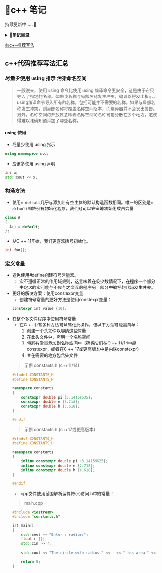 # ​:notebook_with_decorative_cover:​c++ 笔记
持续更新中……​:newspaper:​

<b><details><summary>​:bookmark_tabs:​笔记目录</summary></b>
        [decltype](https://github.com/2936893901/cpp_note/blob/main/note/decltype.md)&nbsp;
        [explicit](https://github.com/2936893901/cpp_note/blob/main/note/explicit.md)&nbsp;
        [STL容器](https://github.com/2936893901/cpp_note/blob/main/note/STL%E5%AE%B9%E5%99%A8.md)&nbsp;
        [extern](https://github.com/2936893901/cpp_note/blob/main/note/extern.md)&nbsp;
        [位域](https://github.com/2936893901/cpp_note/blob/main/note/%E4%BD%8D%E5%9F%9F.md)&nbsp;
        [信号处理](https://github.com/2936893901/cpp_note/blob/main/note/%E4%BF%A1%E5%8F%B7%E5%A4%84%E7%90%86.md)&nbsp;
        [其他数据类型](https://github.com/2936893901/cpp_note/blob/main/note/%E5%85%B6%E4%BB%96%E6%95%B0%E6%8D%AE%E7%B1%BB%E5%9E%8B.md)&nbsp;
        [函数](https://github.com/2936893901/cpp_note/blob/main/note/%E5%87%BD%E6%95%B0.md)&nbsp;
        [动态记忆](https://github.com/2936893901/cpp_note/blob/main/note/%E5%8A%A8%E6%80%81%E8%AE%B0%E5%BF%86.md)&nbsp;
        [双冒号](https://github.com/2936893901/cpp_note/blob/main/note/%E5%8F%8C%E5%86%92%E5%8F%B7.md)&nbsp;
        [名称可见性](https://github.com/2936893901/cpp_note/blob/main/note/%E5%90%8D%E7%A7%B0%E5%8F%AF%E8%A7%81%E6%80%A7.md)&nbsp;
        [基本输入输出](https://github.com/2936893901/cpp_note/blob/main/note/%E5%9F%BA%E6%9C%AC%E8%BE%93%E5%85%A5%E8%BE%93%E5%87%BA.md)&nbsp;
        [多线程](https://github.com/2936893901/cpp_note/blob/main/note/%E5%A4%9A%E7%BA%BF%E7%A8%8B.md)&nbsp;
        [字符序列](https://github.com/2936893901/cpp_note/blob/main/note/%E5%AD%97%E7%AC%A6%E5%BA%8F%E5%88%97.md)&nbsp;
        [存储类](https://github.com/2936893901/cpp_note/blob/main/note/%E5%AD%98%E5%82%A8%E7%B1%BB.md)&nbsp;
        [异常处理](https://github.com/2936893901/cpp_note/blob/main/note/%E5%BC%82%E5%B8%B8%E5%A4%84%E7%90%86.md)&nbsp;
        [引用与指针](https://github.com/2936893901/cpp_note/blob/main/note/%E5%BC%95%E7%94%A8%E5%92%8C%E6%8C%87%E9%92%88.md)&nbsp;
        [指针](https://github.com/2936893901/cpp_note/blob/main/note/%E6%8C%87%E9%92%88.md)&nbsp;
        [数据结构](https://github.com/2936893901/cpp_note/blob/main/note/%E6%95%B0%E6%8D%AE%E7%BB%93%E6%9E%84.md)&nbsp;
        [数组](https://github.com/2936893901/cpp_note/blob/main/note/%E6%95%B0%E7%BB%84.md)&nbsp;
        [文件和流](https://github.com/2936893901/cpp_note/blob/main/note/%E6%96%87%E4%BB%B6%E5%92%8C%E6%B5%81.md)&nbsp;
        [模板](https://github.com/2936893901/cpp_note/blob/main/note/%E6%A8%A1%E6%9D%BF.md)&nbsp;
        [类](https://github.com/2936893901/cpp_note/blob/main/note/%E7%B1%BB.md)&nbsp;
        [语句和流程控制](https://github.com/2936893901/cpp_note/blob/main/note/%E8%AF%AD%E5%8F%A5%E5%92%8C%E6%B5%81%E7%A8%8B%E6%8E%A7%E5%88%B6.md)&nbsp;
        [运算](https://github.com/2936893901/cpp_note/blob/main/note/%E8%BF%90%E7%AE%97.md)&nbsp;
        [重载和模板](https://github.com/2936893901/cpp_note/blob/main/note/%E9%87%8D%E8%BD%BD%E5%92%8C%E6%A8%A1%E6%9D%BF.md)&nbsp;
        [预处理器](https://github.com/2936893901/cpp_note/blob/main/note/%E9%A2%84%E5%A4%84%E7%90%86%E5%99%A8.md)&nbsp;
        []()&nbsp;
        |      |      |      |      |      |
        | ---- | ---- | ---- | ---- | ---- |
        |      |      |      |      |      |
        |      |      |      |      |      |
        |      |      |      |      |      |
        |      |      |      |      |      |
  </details>

[​:thumbsup:​c++推荐写法](#tj)

<a id="tj"><a>
## c++代码推荐写法汇总

### 尽量少使用 using 指示 污染命名空间
> 一般说来，使用 using 命令比使用 using 编译命令更安全，这是由于它只导入了指定的名称。如果该名称与局部名称发生冲突，编译器将发出指示。using编译命令导入所有的名称，包括可能并不需要的名称。如果与局部名称发生冲突，则局部名称将覆盖名称空间版本，而编译器并不会发出警告。另外，名称空间的开放性意味着名称空间的名称可能分散在多个地方，这使得难以准确知道添加了哪些名称。

#### using 使用

- 尽量少使用 using 指示
```c++
using namespace std;
```
- 应该多使用 using 声明
```c++
int x;
std::cout << x;
```

### 构造方法
- 使用`= default`几乎与添加带有空主体的默认构造函数相同。唯一的区别是`= default`即使没有初始化程序，我们也可以安全地初始化成员变量

```c++
class A
{
  A() = default;
};
```

- 从C ++ 11开始，我们更喜欢括号初始化。
```c++
int foo{};
```
### 定义常量
- 避免使用#define创建符号常量宏。
    - 宏不遵循正常的作用域规则，这意味着在极少数情况下，在程序一个部分中定义的宏可能与不应与之交互的程序另一部分中编写的代码发生冲突。
- 更好的解决方案：使用constexpr变量
    - 创建符号常量的更好方法是使用constexpr变量：
    ```C++
    constexpr int value {10};
    ```
- 在整个多文件程序中使用符号常量
    - 在C ++中有多种方法可以简化此操作，但以下方法可能最简单：
        1. 创建一个头文件以容纳这些常量
        2. 在此头文件中，声明一个名称空间
        3. 将所有常量添加到名称空间中（确保它们在C ++ 11/14中是constexpr，或者在C ++ 17或更高版本中是内联constexpr）
        4. ＃在需要的地方包含头文件
    > 示例 constants.h (c++11/14)
    ```c++
    #ifndef CONSTANTS_H
    #define CONSTANTS_H
    
    namespace constants
    {
        constexpr double pi {3.14159635};
        constexpr double e {2.718};
        constexpr double h {0.618};
    }
    
    #endif
    ```
    > 示例 constants.h (c++17或更高版本)
    ```c++
    #ifndef CONSTANTS_H
    #define CONSTANTS_H
    
    namespace constants
    {
        inline constexpr double pi {3.14159625};
        inline constexpr double e {2.718};
        inline constexpr double h {0.618};
    }
    
    #endif
    ```
    - .cpp文件使用范围解析运算符(::)访问.h中的常量：
    > main.cpp
    ```c++
    #include <iostream>
    #include "constants.h"
    
    int main()
    {
        std::cout << "Enter a radius:";
        float r {};
        std::cin >> r;
        
        std::cout << "The circle with radius " << r << " has area " << r * r * constants::pi;
        
        return 0;
    }
    ```
    
